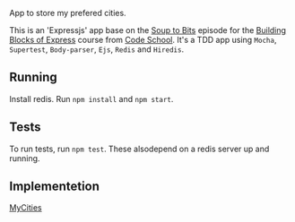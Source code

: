 App to store my prefered cities.

This is an 'Expressjs' app base on the [Soup to Bits][expresssouptobits] episode for the [Building Blocks of Express][building-blocks-of-express-js] course from [Code School][codeschool].
It's a TDD app using `Mocha`, `Supertest`, `Body-parser`, `Ejs`, `Redis` and `Hiredis`.

## Running

Install redis. Run `npm install` and `npm start`.

## Tests

To run tests, run `npm test`. These alsodepend on a redis server up and running.

## Implementetion

[MyCities][mycities]

[expresssouptobits]: https://github.com/codeschool/expresssouptobits/
[building-blocks-of-express-js]: https://www.codeschool.com/courses/building-blocks-of-express-js/
[codeschool]: https://www.codeschool.com/
[mycities]: https://mycities.herokuapp.com/
